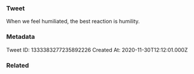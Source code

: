 ### Tweet
When we feel humiliated, the best reaction is humility.

### Metadata
Tweet ID: 1333383277235892226
Created At: 2020-11-30T12:12:01.000Z

### Related

